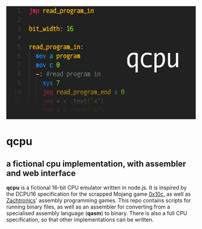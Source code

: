 <div align="center">
  <img width="600" height="300" src="./github_header.png">
</div>

# qcpu

## a fictional cpu implementation, with assembler and web  interface

**qcpu** is a fictional 16-bit CPU emulator written in node.js. It is inspired by the DCPU16 specification for the scrapped Mojang game [0x10c](https://en.wikipedia.org/wiki/0x10c), as well as [Zachtronics](http://www.zachtronics.com/)' assembly programming games. This repo contains scripts for running binary files, as well as an assembler for converting from a specialised assembly language (**qasm**) to binary. There is also a full CPU specification, so that other implementations can be written.